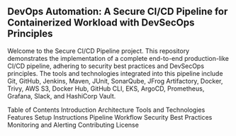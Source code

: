 ## DevOps Automation: A Secure CI/CD Pipeline for Containerized Workload with DevSecOps Principles

Welcome to the Secure CI/CD Pipeline project. This repository demonstrates the implementation of a complete end-to-end production-like CI/CD pipeline, adhering to security best practices and DevSecOps principles. The tools and technologies integrated into this pipeline include Git, GitHub, Jenkins, Maven, JUnit, SonarQube, JFrog Artifactory, Docker, Trivy, AWS S3, Docker Hub, GitHub CLI, EKS, ArgoCD, Prometheus, Grafana, Slack, and HashiCorp Vault.

Table of Contents
Introduction
Architecture
Tools and Technologies
Features
Setup Instructions
Pipeline Workflow
Security Best Practices
Monitoring and Alerting
Contributing
License
